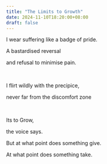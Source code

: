 ```yaml
---
title: "The Limits to Growth"
date: 2024-11-10T18:20:00+08:00
draft: false
---
```


I wear suffering like a badge of pride.

A bastardised reversal

and refusal to minimise pain.

&nbsp; 

I flirt wildly with the precipice,

never far from the discomfort zone

&nbsp; 

Its to Grow,

the voice says.

But at what point does something give.

At what point does something take.